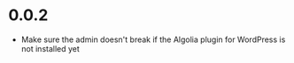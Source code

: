 # 0.0.2
- Make sure the admin doesn't break if the Algolia plugin for WordPress is not installed yet
